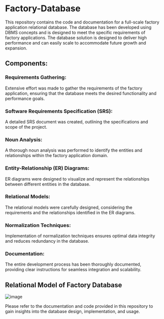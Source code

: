 # Factory-Database
 This repository contains the code and documentation for a full-scale factory application relational database. The database has been developed using DBMS concepts and is designed to meet the specific requirements of factory applications.
The database solution is designed to deliver high performance and can easily scale to accommodate future growth and expansion.

## Components:

### Requirements Gathering: 
Extensive effort was made to gather the requirements of the factory application, ensuring that the database meets the desired functionality and performance goals.
### Software Requirements Specification (SRS): 
A detailed SRS document was created, outlining the specifications and scope of the project.
### Noun Analysis: 
A thorough noun analysis was performed to identify the entities and relationships within the factory application domain.
### Entity-Relationship (ER) Diagrams: 
ER diagrams were designed to visualize and represent the relationships between different entities in the database.
### Relational Models:
The relational models were carefully designed, considering the requirements and the relationships identified in the ER diagrams.
### Normalization Techniques: 
Implementation of normalization techniques ensures optimal data integrity and reduces redundancy in the database.
### Documentation: 
The entire development process has been thoroughly documented, providing clear instructions for seamless integration and scalability.

## Relational Model of Factory Database
![image](https://github.com/202001200/Factory-Database/assets/123644401/c38cb79a-ecc4-416d-8c77-ea698f1a2ee6)

Please refer to the documentation and code provided in this repository to gain insights into the database design, implementation, and usage.
